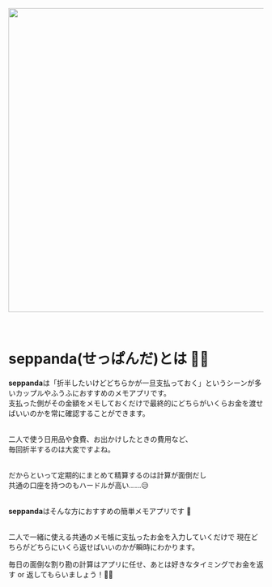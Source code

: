 
<p align="center">
  <img src="https://user-images.githubusercontent.com/52844263/157033773-c5d5216b-94d1-4aa7-a2bc-55521f4d4d24.png" width="600px">
</p>

<br>

# seppanda(せっぱんだ)とは 🐼👛

**seppanda**は「折半したいけどどちらかが一旦支払っておく」というシーンが多いカップルやふうふにおすすめのメモアプリです。<br>
支払った側がその金額をメモしておくだけで最終的にどちらがいくらお金を渡せばいいのかを常に確認することができます。

<br>
二人で使う日用品や食費、お出かけしたときの費用など、<br>
毎回折半するのは大変ですよね。
<br><br>

だからといって定期的にまとめて精算するのは計算が面倒だし<br>
共通の口座を持つのもハードルが高い......😥<br><br>

**seppanda**はそんな方におすすめの簡単メモアプリです 👛<br><br>

二人で一緒に使える共通のメモ帳に支払ったお金を入力していくだけで
現在どちらがどちらにいくら返せばいいのかが瞬時にわかります。

毎日の面倒な割り勘の計算はアプリに任せ、あとは好きなタイミングでお金を返す or 返してもらいましょう！👍🏻
